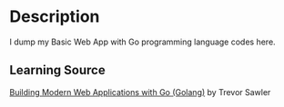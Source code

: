 # Description

I dump my Basic Web App with Go programming language codes here.

## Learning Source

[Building Modern Web Applications with Go (Golang)](https://www.udemy.com/course/building-modern-web-applications-with-go/) by Trevor Sawler
